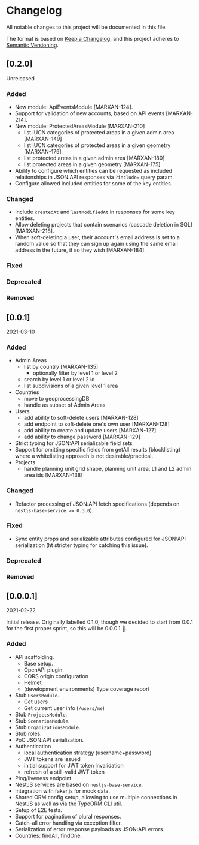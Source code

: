 # Changelog

All notable changes to this project will be documented in this file.

The format is based on [Keep a Changelog](https://keepachangelog.com/en/1.0.0/),
and this project adheres to [Semantic
Versioning](https://semver.org/spec/v2.0.0.html).

## [0.2.0]

Unreleased

### Added

- New module: ApiEventsModule [MARXAN-124].
- Support for validation of new accounts, based on API events [MARXAN-214].
- New module: ProtectedAreasModule [MARXAN-210]
  - list IUCN categories of protected areas in a given admin area [MARXAN-149]
  - list IUCN categories of protected areas in a given geometry [MARXAN-179]
  - list protected areas in a given admin area [MARXAN-180]
  - list protected areas in a given geometry [MARXAN-175]
- Ability to configure which entities can be requested as included relationships
  in JSON:API responses via `?include=` query param.
- Configure allowed included entities for some of the key entities.

### Changed

- Include `createdAt` and `lastModifiedAt` in responses for some key entities.
- Allow deleting projects that contain scenarios (cascade deletion in SQL)
  [MARXAN-218].
- When soft-deleting a user, their account's email address is set to a random
  value so that they can sign up again using the same email address in the
  future, if so they wish [MARXAN-184].

### Fixed

### Deprecated

### Removed


## [0.0.1]

2021-03-10

### Added

- Admin Areas
  - list by country [MARXAN-135]
    - optionally filter by level 1 or level 2
  - search by level 1 or level 2 id
  - list subdivisions of a given level 1 area
- Countries
  - move to geoprocessingDB
  - handle as subset of Admin Areas
- Users
  - add ability to soft-delete users [MARXAN-128]
  - add endpoint to soft-delete one's own user [MARXAN-128]
  - add ability to create and update users [MARXAN-127]
  - add ability to change password [MARXAN-129]
- Strict typing for JSON:API serializable field sets
- Support for omitting specific fields from getAll results (blocklisting) where
  a whitelisting approach is not desirable/practical.
- Projects
  - handle planning unit grid shape, planning unit area, L1 and L2 admin area
    ids [MARXAN-138]

### Changed

- Refactor processing of JSON:API fetch specifications (depends on
  `nestjs-base-service >= 0.3.0`).

### Fixed

- Sync entity props and serializable attributes configured for JSON:API
  serialization (ht stricter typing for catching this issue).

### Deprecated

### Removed


## [0.0.0.1]

2021-02-22

Initial release. Originally labelled 0.1.0, though we decided to start from
0.0.1 for the first proper sprint, so this will be 0.0.0.1 🚀.

### Added

- API scaffolding.
  - Base setup.
  - OpenAPI plugin.
  - CORS origin configuration
  - Helmet
  - (development environments) Type coverage report
- Stub `UsersModule`.
  - Get users
  - Get current user info (`/users/me`)
- Stub `ProjectsModule`.
- Stub `ScenariosModule`.
- Stub `OrganizationsModule`.
- Stub roles.
- PoC JSON:API serialization.
- Authentication
  - local authentication strategy (username+password)
  - JWT tokens are issued
  - initial support for JWT token invalidation
  - refresh of a still-valid JWT token
- Ping/liveness endpoint.
- NestJS services are based on `nestjs-base-service`.
- Integration with faker.js for mock data.
- Shared ORM config setup, allowing to use multiple connections in NestJS as
  well as via the TypeORM CLI util.
- Setup of E2E tests.
- Support for pagination of plural responses.
- Catch-all error handling via exception filter.
- Serialization of error response payloads as JSON:API errors.
- Countries: findAll, findOne.
